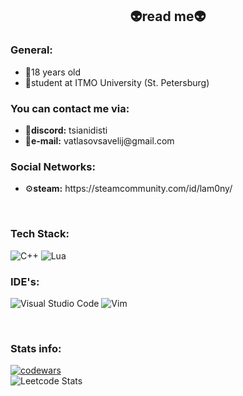 <h2 align = "center">👽read me👽</h2>

<h3>General:</h3>
<ul>
  <li>👀18 years old</li>
  <li>🏫student at ITMO University (St. Petersburg)</li>
</ul>

<h3>You can contact me via:</h3>
<ul>
  <li>👾<b>discord:</b> tsianidisti</li>
  <li>📧<b>e-mail:</b> vatlasovsavelij@gmail.com</li>
</ul>

<h3>Social Networks:</h3>
<ul>
  <li>⚙️<b>steam:</b> https://steamcommunity.com/id/lam0ny/</li>
</ul>

<br>

<h3>Tech Stack:</h3>

![C++](https://img.shields.io/badge/c++-%2300599C.svg?style=for-the-badge&logo=c%2B%2B&logoColor=white)
![Lua](https://img.shields.io/badge/lua-%232C2D72.svg?style=for-the-badge&logo=lua&logoColor=white)

<h3>IDE's:</h3>

![Visual Studio Code](https://img.shields.io/badge/Visual%20Studio%20Code-0078d7.svg?style=for-the-badge&logo=visual-studio-code&logoColor=white)
![Vim](https://img.shields.io/badge/VIM-%2311AB00.svg?style=for-the-badge&logo=vim&logoColor=white)

<br>

<h3>Stats info:</h3>

[![codewars](https://www.codewars.com/users/lamony/badges/large)](https://www.codewars.com/users/lamony)
<br>
![Leetcode Stats](https://leetcard.jacoblin.cool/llemonthefrog)






<!--
**llemonthefrog/llemonthefrog** is a ✨ _special_ ✨ repository because its `README.md` (this file) appears on your GitHub profile.

Here are some ideas to get you started:

- 🔭 I’m currently working on ...
- 🌱 I’m currently learning ...
- 👯 I’m looking to collaborate on ...
- 🤔 I’m looking for help with ...
- 💬 Ask me about ...
- 📫 How to reach me: ...
- 😄 Pronouns: ...
- ⚡ Fun fact: ...
-->

